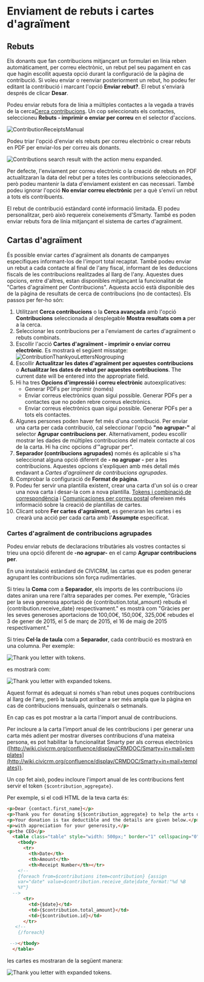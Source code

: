 # Enviament de rebuts i cartes d'agraïment

## Rebuts

Els donants que fan contribucions mitjançant un formulari en línia reben
automàticament, per correu electrònic, un rebut pel seu pagament en cas 
que hagin escollit aquesta opció durant la configuració de la pàgina de
contribució. Si voleu enviar o reenviar posteriorment un rebut,
ho podeu fer editant la contribució i marcant l'opció **Enviar rebut?**. 
El rebut s'enviarà després de clicar **Desar**.

Podeu enviar rebuts fora de línia a múltiples contactes a la vegada 
a través de la cerca[Cerca contribucions](finding-and-viewing-contributions.md).
Un cop seleccionats els contactes, seleccioneu **Rebuts - imprimir o enviar per correu**
en el selector d'accions.

![ContributionReceiptsManual](../img/civicontribute-receipts-manual.png)

Podeu triar l'opció d'enviar els rebuts per correu electrònic o crear rebuts 
en PDF per enviar-los per correu als donants.

![Contributions search result with the action menu expanded.](../img/Print_contribution_receipt_options.png)

Per defecte, l'enviament per correu electrònic o la creació de rebuts
en PDF actualitzaran la data del rebut per a totes les contribucions
seleccionades, però podeu mantenir la data d'enviament existent en
cas necessari. També podeu ignorar l'opció **No enviar correu electrònic**
per a què s'enviï un rebut a tots els contribuents.

El rebut de contribució estàndard conté informació limitada. El podeu personalitzar,
però això requereix coneixements d'Smarty. També es poden enviar rebuts
fora de línia mitjançant el sistema de cartes d'agraïment.

## Cartas d'agraïment

És possible enviar cartes d'agraïment als donants de campanyes específiques
informant-los de l'import total recaptat. També podeu enviar un rebut
a cada contacte al final de l'any fiscal, informant de les deduccions
fiscals de les contribucions realitzades al llarg de l'any. Aquestes dues opcions,
entre d'altres, estan disponibles mitjançant la funcionalitat de "Cartes
d'agraïment per Contribucions". Aquesta acció està disponible des de
la pàgina de resultats de cerca de contribucions (no de contactes).
Els passos per fer-ho són:

1.  Utilitzant **Cerca contribucions** o la **Cerca avançada** amb l'opció
    **Contribucions** seleccionada al desplegable **Mostra resultats com a**
    per a la cerca. 
2.  Seleccionar les contribucions per a l'enviament de cartes d'agraïment
    o rebuts combinats. 
3.  Escollir l'acció **Cartes d'agraïment - imprimir o enviar correu electrònic**.
    Es mostrarà el següent missatge:
    ![ContributionThankyouLettersNogrouping](../img/civicontribute-thank-you-letters-no-grouping.png)
4.  Escollir **Actualitzar les dates d'agraïment per aquestes contribucions** o
    **Actualitzar les dates de rebut per aquestes contribucions**. The
    current date will be entered into the appropriate field.   
5.  Hi ha tres **Opcions d'impressió i correu electrònic** autoexplicatives:
    -   Generar PDFs per imprimir (només)
    -   Enviar correus electrònics quan sigui possible. Generar PDFs per a contactes
        que no poden rebre correus electrònics.
    -   Enviar correus electrònics quan sigui possible. Generar PDFs per a tots els contactes.
6.  Algunes persones poden haver fet més d'una contribució. Per enviar una carta
    per cada contribució, cal seleccionar l'opció **"no agrupar-"** al selector
    **Agrupar contribucions per**. Alternativament, podeu escollir mostrar les dades de 
    múltiples contribucions del mateix contacte al cos de la carta. Hi ha cinc
    opcions d'"agrupar per".
7.  **Separador (contribucions agrupades)** només és aplicable si s'ha seleccionat
    alguna opció diferent de **- no agrupar -** per a les contribucions. Aquestes opcions
    s'expliquen amb més detall més endavant a *Cartes d'agraïment de contribucions agrupades*.
8.  Comprobar  la configuració de **Format de pàgina**.
9.  Podeu fer servir una plantilla existent, crear una carta d'un sol ús o crear una nova carta
    i desar-la com a nova plantilla.
    [Tokens i combinació de correspondència](../common-workflows/tokens-and-mail-merge.md) i
    [Comunicaciones per correu postal](../common-workflows/postal-mail-communications.md)
    ofereixen més informació sobre la creació de plantillas de cartes.
10. Clicant sobre **Fer cartes d'agraïment**, es generaran les cartes i es crearà una
    acció per cada carta amb l'**Assumpte** especificat.

### Cartes d'agraïment de contribucions agrupades

Podeu enviar rebuts de declaracions tributàries als vostres contactes si trieu 
una opció diferent de **-no agrupar-** en el camp **Agrupar contribucions per**.

En una instalació estàndard de CIVICRM, las cartas que es poden generar agrupant 
les contribucions són força rudimentàries.

Si trieu la **Coma** com a **Separador**, els imports de les contribucions i/o
dates aniran una rere l'altra separades per comes. Per exemple, "Gràcies per la
seva generosa aportació de {contribution.total_amount} rebuda el {contribution.receive_date}
respectivament." es mostrà com "Gràcies per les seves generoses aportacions 
de 100,00€, 150,00€, 325,00€ rebudes el 3 de gener de 2015, el 5 de març de
2015, el 16 de maig de 2015 respectivament."

Si trieu **Cel·la de taula** com a **Separador**, cada contribució es mostrarà
en una columna. Per exemple:

![Thank you letter with tokens.](../img/thank_you_letters_as_table_template.png)

es mostrarà com:

![Thank you letter with expanded tokens.](../img/thank_you_letters_as_table_1.png)

Aquest format és adequat si només s'han rebut unes poques contribucions al 
llarg de l'any, però la taula pot arribar a ser més ampla que la pàgina en
cas de contribucions mensuals, quinzenals o setmanals.

En cap cas es pot mostrar a la carta l'import anual de contribucions.

Per incloure a la carta l'import anual de les contribucions i per generar una 
carta més adient per mostrar diverses contribucions d'una mateixa persona, es
pot habilitar la funcionalitat Smarty per als correus electrònics
([http://wiki.civicrm.org/confluence/display/CRMDOC/Smarty+in+mail+templates](http://wiki.civicrm.org/confluence/display/CRMDOC/Smarty+in+mail+templates)).

Un cop fet això, podeu incloure l'import anual de les contribucions
fent servir el token `{$contribution_aggregate}`.

Per exemple, si el codi HTML de la teva carta és:

```html
<p>Dear {contact.first_name}</p>
<p>Thank you for donating ${$contribution_aggregate} to help the arts during the 2014 financial year</p>
<p>Your donation is tax deductible and the details are given below.</p>
<p>with appreciation for your generosity,</p>
<p>the CEO</p>
  <table class="table" style="width: 500px;" border="1" cellspacing="0" cellpadding="2" align="left">
    <tbody>
      <tr>
        <th>Date</th>
        <th>Amount</th>
        <th>Receipt Number</th></tr>
    <!--
    {foreach from=$contributions item=contribution} {assign
    var="date" value=$contribution.receive_date|date_format:"%d %B
    %Y"}
  -->
      <tr>
        <td>{$date}</td>
        <td>{$contribution.total_amount}</td>
        <td>{$contribution.id}</td>
      </tr>
   <!--
    {/foreach}

 --></tbody>
  </table>
```
les cartes es mostraran de la següent manera:

![Thank you letter with expanded tokens.](../img/thank_you_letters_as_with_smarty_enabled_2.png)
